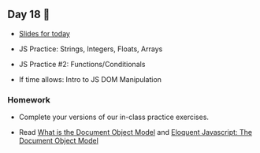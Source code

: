 ## Day 18 🎃

* [Slides for today](https://docs.google.com/presentation/d/1WtYvidQ7P2CwpuXZn_G6DOt-7daKH4RV-TDiYHzjS6E/edit?usp=sharing)

* JS Practice: Strings, Integers, Floats, Arrays

* JS Practice #2: Functions/Conditionals

* If time allows: Intro to JS DOM Manipulation

### Homework

* Complete your versions of our in-class practice exercises.

* Read [What is the Document Object Model](https://www.w3.org/TR/DOM-Level-1/introduction.html) and [Eloquent Javascript: The Document Object Model](http://eloquentjavascript.net/14_dom.html)
